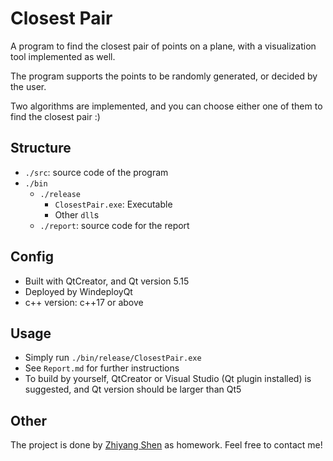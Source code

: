 # Closest Pair

A program to find the closest pair of points on a plane, with a visualization tool implemented as well.

The program supports the points to be randomly generated, or decided by the user.

Two algorithms are implemented, and you can choose either one of them to find the closest pair :)

## Structure

* `./src`: source code of the program
* `./bin`
  * `./release`
    * `ClosestPair.exe`: Executable
    * Other `dll`s
  * `./report`: source code for the report

## Config

* Built with QtCreator, and Qt version 5.15
* Deployed by WindeployQt
* c++ version: c++17 or above

## Usage

* Simply run `./bin/release/ClosestPair.exe`
* See `Report.md` for further instructions
* To build by yourself, QtCreator or Visual Studio (Qt plugin installed) is suggested, and Qt version should be larger than Qt5

## Other

The project is done by [Zhiyang Shen](https://github.com/shenzhiy21) as homework. Feel free to contact me!

